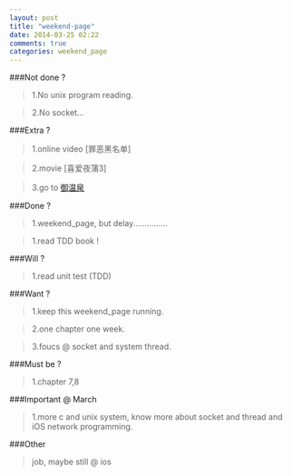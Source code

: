 ```yaml
---
layout: post
title: "weekend-page"
date: 2014-03-25 02:22
comments: true
categories: weekend_page
---
```

###Not done ?

>1.No unix program reading.

>2.No socket...

###Extra ?
	
>1.online video [罪恶黑名单]

>2.movie [喜爱夜蒲3]

>3.go to [御温泉](http://www.00800.com.cn/)
       
###Done ?

>1.weekend_page, but delay...............

>1.read TDD book !
	
###Will ?

>1.read unit test (TDD)

###Want ?

>1.keep this weekend_page running.

>2.one chapter one week. 

>3.foucs @ socket and system thread.

###Must be ?

>1.chapter 7,8

###Important @ March
	
>1.more c and unix system, know more about socket and thread and iOS network programming.
	
###Other 

>job, maybe still @ ios